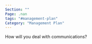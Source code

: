 ```yaml
---
Section: ""
Page: .nan
tags: "#management-plan"
Category: "Management Plan"
---
```


How will you deal with communications?